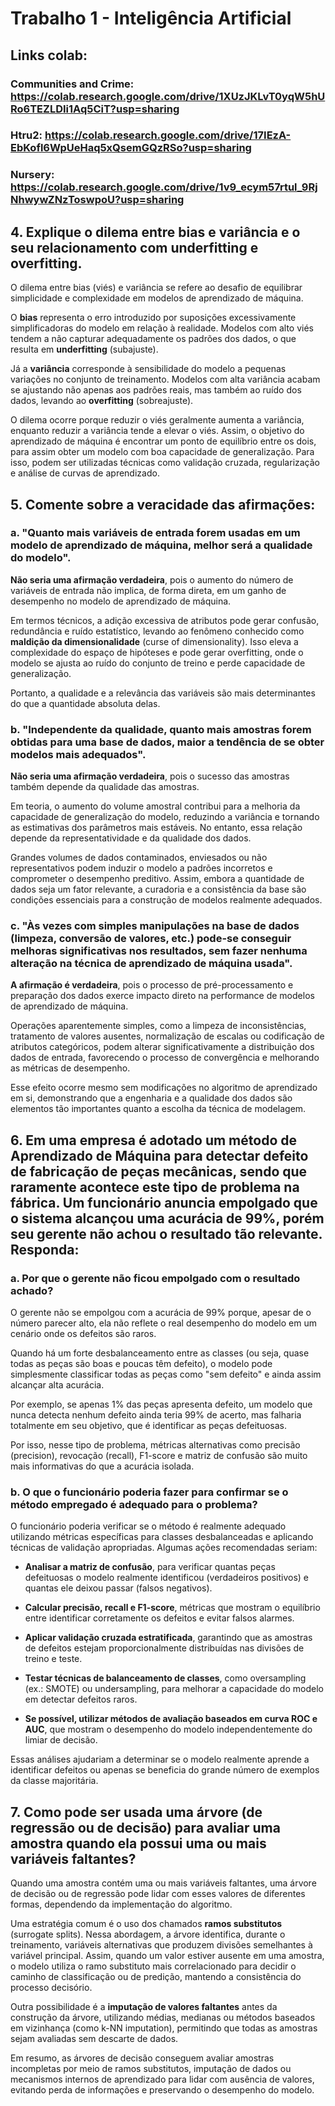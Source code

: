 # Trabalho 1 - Inteligência Artificial

## Links colab:
### Communities and Crime: https://colab.research.google.com/drive/1XUzJKLvT0yqW5hURo6TEZLDIi1Aq5CiT?usp=sharing
### Htru2: https://colab.research.google.com/drive/17IEzA-EbKofl6WpUeHaq5xQsemGQzRSo?usp=sharing
### Nursery: https://colab.research.google.com/drive/1v9_ecym57rtul_9RjNhwywZNzToswpoU?usp=sharing

## 4. Explique o dilema entre bias e variância e o seu relacionamento com underfitting e overfitting.

O dilema entre bias (viés) e variância se refere ao desafio de equilibrar simplicidade e complexidade em modelos de aprendizado de máquina. 

O **bias** representa o erro introduzido por suposições excessivamente simplificadoras do modelo em relação à realidade. Modelos com alto viés tendem a não capturar adequadamente os padrões dos dados, o que resulta em **underfitting** (subajuste). 

Já a **variância** corresponde à sensibilidade do modelo a pequenas variações no conjunto de treinamento. Modelos com alta variância acabam se ajustando não apenas aos padrões reais, mas também ao ruído dos dados, levando ao **overfitting** (sobreajuste). 

O dilema ocorre porque reduzir o viés geralmente aumenta a variância, enquanto reduzir a variância tende a elevar o viés. Assim, o objetivo do aprendizado de máquina é encontrar um ponto de equilíbrio entre os dois, para assim obter um modelo com boa capacidade de generalização. Para isso, podem ser utilizadas técnicas como validação cruzada, regularização e análise de curvas de aprendizado.

## 5. Comente sobre a veracidade das afirmações:

### a. "Quanto mais variáveis de entrada forem usadas em um modelo de aprendizado de máquina, melhor será a qualidade do modelo".

**Não seria uma afirmação verdadeira**, pois o aumento do número de variáveis de entrada não implica, de forma direta, em um ganho de desempenho no modelo de aprendizado de máquina. 

Em termos técnicos, a adição excessiva de atributos pode gerar confusão, redundância e ruído estatístico, levando ao fenômeno conhecido como **maldição da dimensionalidade** (curse of dimensionality). Isso eleva a complexidade do espaço de hipóteses e pode gerar overfitting, onde o modelo se ajusta ao ruído do conjunto de treino e perde capacidade de generalização. 

Portanto, a qualidade e a relevância das variáveis são mais determinantes do que a quantidade absoluta delas.

### b. "Independente da qualidade, quanto mais amostras forem obtidas para uma base de dados, maior a tendência de se obter modelos mais adequados".

**Não seria uma afirmação verdadeira**, pois o sucesso das amostras também depende da qualidade das amostras. 

Em teoria, o aumento do volume amostral contribui para a melhoria da capacidade de generalização do modelo, reduzindo a variância e tornando as estimativas dos parâmetros mais estáveis. No entanto, essa relação depende da representatividade e da qualidade dos dados. 

Grandes volumes de dados contaminados, enviesados ou não representativos podem induzir o modelo a padrões incorretos e comprometer o desempenho preditivo. Assim, embora a quantidade de dados seja um fator relevante, a curadoria e a consistência da base são condições essenciais para a construção de modelos realmente adequados.

### c. "Às vezes com simples manipulações na base de dados (limpeza, conversão de valores, etc.) pode-se conseguir melhoras significativas nos resultados, sem fazer nenhuma alteração na técnica de aprendizado de máquina usada".

**A afirmação é verdadeira**, pois o processo de pré-processamento e preparação dos dados exerce impacto direto na performance de modelos de aprendizado de máquina. 

Operações aparentemente simples, como a limpeza de inconsistências, tratamento de valores ausentes, normalização de escalas ou codificação de atributos categóricos, podem alterar significativamente a distribuição dos dados de entrada, favorecendo o processo de convergência e melhorando as métricas de desempenho. 

Esse efeito ocorre mesmo sem modificações no algoritmo de aprendizado em si, demonstrando que a engenharia e a qualidade dos dados são elementos tão importantes quanto a escolha da técnica de modelagem.

## 6. Em uma empresa é adotado um método de Aprendizado de Máquina para detectar defeito de fabricação de peças mecânicas, sendo que raramente acontece este tipo de problema na fábrica. Um funcionário anuncia empolgado que o sistema alcançou uma acurácia de 99%, porém seu gerente não achou o resultado tão relevante. Responda:

### a. Por que o gerente não ficou empolgado com o resultado achado?

O gerente não se empolgou com a acurácia de 99% porque, apesar de o número parecer alto, ela não reflete o real desempenho do modelo em um cenário onde os defeitos são raros. 

Quando há um forte desbalanceamento entre as classes (ou seja, quase todas as peças são boas e poucas têm defeito), o modelo pode simplesmente classificar todas as peças como "sem defeito" e ainda assim alcançar alta acurácia. 

Por exemplo, se apenas 1% das peças apresenta defeito, um modelo que nunca detecta nenhum defeito ainda teria 99% de acerto, mas falharia totalmente em seu objetivo, que é identificar as peças defeituosas. 

Por isso, nesse tipo de problema, métricas alternativas como precisão (precision), revocação (recall), F1-score e matriz de confusão são muito mais informativas do que a acurácia isolada.

### b. O que o funcionário poderia fazer para confirmar se o método empregado é adequado para o problema?

O funcionário poderia verificar se o método é realmente adequado utilizando métricas específicas para classes desbalanceadas e aplicando técnicas de validação apropriadas. Algumas ações recomendadas seriam:

- **Analisar a matriz de confusão**, para verificar quantas peças defeituosas o modelo realmente identificou (verdadeiros positivos) e quantas ele deixou passar (falsos negativos).

- **Calcular precisão, recall e F1-score**, métricas que mostram o equilíbrio entre identificar corretamente os defeitos e evitar falsos alarmes.

- **Aplicar validação cruzada estratificada**, garantindo que as amostras de defeitos estejam proporcionalmente distribuídas nas divisões de treino e teste.

- **Testar técnicas de balanceamento de classes**, como oversampling (ex.: SMOTE) ou undersampling, para melhorar a capacidade do modelo em detectar defeitos raros.

- **Se possível, utilizar métodos de avaliação baseados em curva ROC e AUC**, que mostram o desempenho do modelo independentemente do limiar de decisão.

Essas análises ajudariam a determinar se o modelo realmente aprende a identificar defeitos ou apenas se beneficia do grande número de exemplos da classe majoritária.

## 7. Como pode ser usada uma árvore (de regressão ou de decisão) para avaliar uma amostra quando ela possui uma ou mais variáveis faltantes?

Quando uma amostra contém uma ou mais variáveis faltantes, uma árvore de decisão ou de regressão pode lidar com esses valores de diferentes formas, dependendo da implementação do algoritmo. 

Uma estratégia comum é o uso dos chamados **ramos substitutos** (surrogate splits). Nessa abordagem, a árvore identifica, durante o treinamento, variáveis alternativas que produzem divisões semelhantes à variável principal. Assim, quando um valor estiver ausente em uma amostra, o modelo utiliza o ramo substituto mais correlacionado para decidir o caminho de classificação ou de predição, mantendo a consistência do processo decisório.

Outra possibilidade é a **imputação de valores faltantes** antes da construção da árvore, utilizando médias, medianas ou métodos baseados em vizinhança (como k-NN imputation), permitindo que todas as amostras sejam avaliadas sem descarte de dados.

Em resumo, as árvores de decisão conseguem avaliar amostras incompletas por meio de ramos substitutos, imputação de dados ou mecanismos internos de aprendizado para lidar com ausência de valores, evitando perda de informações e preservando o desempenho do modelo.
